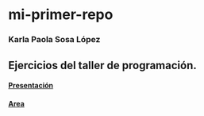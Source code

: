 # mi-primer-repo
### Karla Paola Sosa López

## Ejercicios del taller de programación. 
#### [Presentación](https://github.com/Karla-Paola-Sosa-Lopez/mi-primer-repo/blob/main/Presentaci%C3%B3n.c)
#### [Area](https://github.com/Karla-Paola-Sosa-Lopez/mi-primer-repo/blob/main/Area%20.c=)
